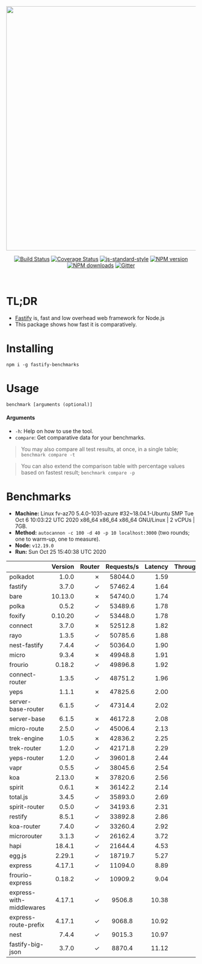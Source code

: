 <div align="center">
<img src="https://github.com/fastify/graphics/raw/master/full-logo.png" width="650" height="auto"/>
</div>

<div align="center">

[![Build Status](https://travis-ci.org/fastify/fastify.svg?branch=master)](https://travis-ci.org/fastify/fastify)
[![Coverage Status](https://coveralls.io/repos/github/fastify/fastify/badge.svg?branch=master)](https://coveralls.io/github/fastify/fastify?branch=master)
[![js-standard-style](https://img.shields.io/badge/code%20style-standard-brightgreen.svg?style=flat)](http://standardjs.com/)
[![NPM version](https://img.shields.io/npm/v/fastify.svg?style=flat)](https://www.npmjs.com/package/fastify)
[![NPM downloads](https://img.shields.io/npm/dm/fastify.svg?style=flat)](https://www.npmjs.com/package/fastify) [![Gitter](https://badges.gitter.im/gitterHQ/gitter.svg)](https://gitter.im/fastify)
</div>
<br />

# TL;DR

* [Fastify](https://github.com/fastify/fastify) is, fast and low overhead web framework for Node.js
* This package shows how fast it is comparatively.

# Installing

```
npm i -g fastify-benchmarks
```

# Usage

```
benchmark [arguments (optional)]
```

#### Arguments

* `-h`: Help on how to use the tool.
* `compare`: Get comparative data for your benchmarks.

> You may also compare all test results, at once, in a single table; `benchmark compare -t`

> You can also extend the comparison table with percentage values based on fastest result; `benchmark compare -p`
# Benchmarks
* __Machine:__ Linux fv-az70 5.4.0-1031-azure #32~18.04.1-Ubuntu SMP Tue Oct 6 10:03:22 UTC 2020 x86_64 x86_64 x86_64 GNU/Linux | 2 vCPUs | 7GB.
* __Method:__ `autocannon -c 100 -d 40 -p 10 localhost:3000` (two rounds; one to warm-up, one to measure).
* __Node:__ `v12.19.0`
* __Run:__ Sun Oct 25 15:40:38 UTC 2020

|                          | Version | Router | Requests/s | Latency | Throughput/Mb |
| :--                      | --:     | --:    | :-:        | --:     | --:           |
| polkadot                 | 1.0.0   | ✗      | 58044.0    | 1.59    | 10.35         |
| fastify                  | 3.7.0   | ✓      | 57462.4    | 1.64    | 10.25         |
| bare                     | 10.13.0 | ✗      | 54740.0    | 1.74    | 9.76          |
| polka                    | 0.5.2   | ✓      | 53489.6    | 1.78    | 9.54          |
| foxify                   | 0.10.20 | ✓      | 53448.0    | 1.78    | 8.77          |
| connect                  | 3.7.0   | ✗      | 52512.8    | 1.82    | 9.37          |
| rayo                     | 1.3.5   | ✓      | 50785.6    | 1.88    | 9.06          |
| nest-fastify             | 7.4.4   | ✓      | 50364.0    | 1.90    | 8.45          |
| micro                    | 9.3.4   | ✗      | 49948.8    | 1.91    | 8.91          |
| frourio                  | 0.18.2  | ✓      | 49896.8    | 1.92    | 8.90          |
| connect-router           | 1.3.5   | ✓      | 48751.2    | 1.96    | 8.69          |
| yeps                     | 1.1.1   | ✗      | 47825.6    | 2.00    | 8.53          |
| server-base-router       | 6.1.5   | ✓      | 47314.4    | 2.02    | 8.44          |
| server-base              | 6.1.5   | ✗      | 46172.8    | 2.08    | 8.23          |
| micro-route              | 2.5.0   | ✓      | 45006.4    | 2.13    | 8.03          |
| trek-engine              | 1.0.5   | ✗      | 42836.2    | 2.25    | 7.03          |
| trek-router              | 1.2.0   | ✓      | 42171.8    | 2.29    | 6.92          |
| yeps-router              | 1.2.0   | ✓      | 39601.8    | 2.44    | 7.06          |
| vapr                     | 0.5.5   | ✓      | 38045.6    | 2.54    | 6.24          |
| koa                      | 2.13.0  | ✗      | 37820.6    | 2.56    | 6.74          |
| spirit                   | 0.6.1   | ✗      | 36142.2    | 2.14    | 6.45          |
| total.js                 | 3.4.5   | ✓      | 35893.0    | 2.69    | 10.99         |
| spirit-router            | 0.5.0   | ✓      | 34193.6    | 2.31    | 6.10          |
| restify                  | 8.5.1   | ✓      | 33892.8    | 2.86    | 6.11          |
| koa-router               | 7.4.0   | ✓      | 33260.4    | 2.92    | 5.93          |
| microrouter              | 3.1.3   | ✓      | 26162.4    | 3.72    | 4.67          |
| hapi                     | 18.4.1  | ✓      | 21644.4    | 4.53    | 3.86          |
| egg.js                   | 2.29.1  | ✓      | 18719.7    | 5.27    | 6.59          |
| express                  | 4.17.1  | ✓      | 11094.0    | 8.89    | 1.98          |
| frourio-express          | 0.18.2  | ✓      | 10909.2    | 9.04    | 1.95          |
| express-with-middlewares | 4.17.1  | ✓      | 9506.8     | 10.38   | 3.64          |
| express-route-prefix     | 4.17.1  | ✓      | 9068.8     | 10.92   | 3.36          |
| nest                     | 7.4.4   | ✓      | 9015.3     | 10.97   | 2.05          |
| fastify-big-json         | 3.7.0   | ✓      | 8870.4     | 11.12   | 102.05        |
